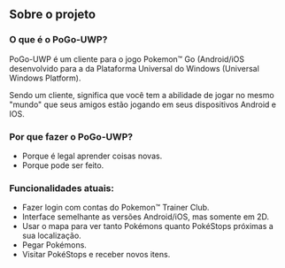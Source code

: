## Sobre o projeto

### O que é o PoGo-UWP?

PoGo-UWP é um cliente para o jogo Pokemon™ Go (Android/iOS desenvolvido para a da Plataforma Universal do Windows (Universal Windows Platform).

Sendo um cliente, significa que você tem a abilidade de jogar no mesmo "mundo" que seus amigos estão jogando em seus dispositivos Android e IOS.

### Por que fazer o PoGo-UWP?
 - Porque é legal aprender coisas novas.
 - Porque pode ser feito.
 
### Funcionalidades atuais:

 - Fazer login com contas do Pokemon™ Trainer Club.
 - Interface semelhante as versões Android/iOS, mas somente em 2D.
 - Usar o mapa para ver tanto Pokémons quanto PokéStops próximas a sua localização.
 - Pegar Pokémons.
 - Visitar PokéStops e receber novos itens.